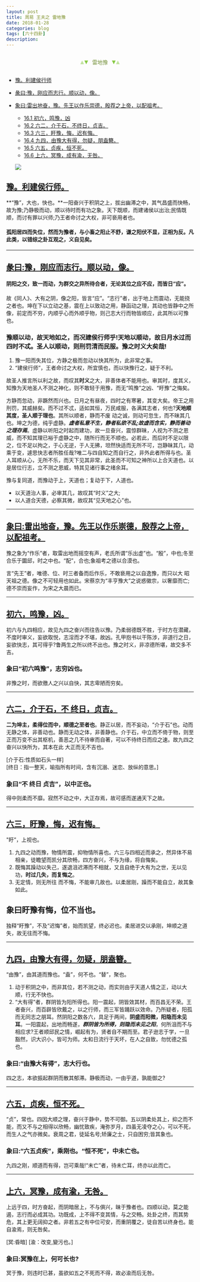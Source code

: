 ```yaml
---
layout: post
title: 周易 王夫之 雷地豫
date: 2018-01-28
categories: blog
tags: [六十四卦]
description: 
---
```


<span id = "jump"></span>


<section style="margin: 0px auto; text-align: center;">
    <section class="xhr" style="width: 0px; height: 0px; border-left: 5px solid transparent; border-right: 5px solid transparent; border-bottom: 10px solid rgb(135, 201, 67); display: inline-block; opacity: 0.5; border-top-color: rgb(135, 201, 67);"></section>
    <section class="xhr" style="width: 0px; height: 0px; border-left: 5px solid transparent; border-right: 5px solid transparent; border-top: 10px solid rgb(135, 201, 67); display: inline-block; margin-left: -3px; border-bottom-color: rgb(135, 201, 67);"></section>
    <section style="
margin-left: 0.5em;
display: inline-block;">
        <p>
            <span style="color: rgb(118, 146, 60);">雷地豫</span>
        </p>
    </section>
    <section class="xhr" style="margin-left: 0.5em; width: 0px; height: 0px; border-left: 5px solid transparent; border-right: 5px solid transparent; border-top: 10px solid rgb(135, 201, 67); display: inline-block; border-bottom-color: rgb(135, 201, 67);"></section>
    <section class="xhr" style="width: 0px; height: 0px; border-left: 5px solid transparent; border-right: 5px solid transparent; border-bottom: 10px solid rgb(135, 201, 67); display: inline-block; opacity: 0.5; margin-left: -3px; border-top-color: rgb(135, 201, 67);"></section>
</section>

- [豫。利建侯行师](#jump利建侯行师)
- [彖曰:豫，刚应而志行。顺以动，像。](#jump刚应而志行)
- [象曰:雷出地奋，豫。先王以作乐崇德，殷荐之上帝，以配祖考。](#jump雷出地奋)
  - [16.1 初六，鸣豫，凶](#jump鸣豫)
  - [16.2 六二，介于石，不终日，贞吉。](#jump介于石)
  - [16.3 六三，盱豫，悔，迟有悔。](#jump盱豫)
  - [16.4 九四，由豫大有得，勿疑，朋盍簪。](#jump由豫大有得)
  - [16.5 六五，贞疾，恒不死。](#jump贞疾)
  - [16.6 上六，冥豫，成有渝，无咎。](#jump冥豫)
  
  ![](http://www.guoyi360.com/uploads/allimg/130422/1-1304220Z951B2.jpg)


<span id = "jump利建侯行师"></span>
## [豫。利建侯行师。](#jump)
**“豫”，大也，快也。**一阳奋兴于积阴之上，拔出幽滞之中，其气昌盛而快畅，故为豫;乃静极而动，顺以待时而有功之象。天下既顺，而建诸侯以出治;民情既顺，而讨有罪以兴师;乃王者命讨之大权，非可亵用者也。


#### 孤阳居四而失位，然而为豫者，与小畜之阳止不舒，谦之阳伏不显，正相为反。凡此类，以错综之卦互观之，义自见矣。

----

<span id = "jump刚应而志行"></span>
## [彖曰:豫，刚应而志行。顺以动，像。](#jump)
#### 阴阳之交，致一而动，为群交之异所待合者，无论其位之应不应，而皆日“应”。

故《同人》、大有之阴，像之阳，皆言“应”。“志行”者，出于地上而震动，无能挠之者也。坤在下以立动之基，震在上以致动之用，静函动之理，其动也皆静中之所像，前定而不穷，内顺乎心而外顺乎物，则己志大行而物皆顺应，此其所以可豫也。

### 豫顺以动，故天地如之，而况建侯行师乎!天地以顺动，故日月水过而四时不忒。圣人以顺动，则刑罚清而民服。豫之时义大矣哉!
1. 豫一阳而失其位，方静之极而忽动以快其所为，此非常之事。
1. “建侯行师”，王者命讨之大权，所宜慎也，而以快豫行之，疑于不利。


故圣人推言所以利之故，而叹其**时义**之大，非善体者不能用也。审其时，度其义，知豫为天地圣人不测之神化，则不敢轻于用豫，而无“鸣豫”之凶、“盱豫”之悔矣。


方静而忽动，非蹶然而兴也。日月之有昼夜，四时之有寒暑，其变大矣。帝王之用刑罚，其威赫矣。而不过不忒，适如其恒，万民咸服，各满其志者，何也?**天地顺其度，圣人顺于理也**。其所以顺者，静而不废 动之诚，则动可忽生，而不昧其几也。坤之为德，纯乎虚静。***虚者私意不生，静者私欲不乱;故虚而含实，静而善动之理存焉***。虚静以听阳之时起而建功，故一旦奋兴，震惊群昧，人视为不测之恩威，而不知其理已裕于虚静之中，随所行而无不顺也。必若此，而后时不足以限之，位不足以拘之，于心无逆，于人无拂，坦然快适而无所不可，岂静昧其几，动乘于变，遽思快志者所胜任哉?唯二与四自知之而自行之，非外此者所得与也。圣人耳顺从心，无所不乐，而天下见其非常，此圣而不可知之神所以上合天道也。以是居位行志，立不测之恩威，特其见诸行事之绪余耳。


豫与复同道，而豫动于上，天道也；复动于下，人道也。
- 以天道治人事，必审其几，故叹其“时义”之大;
- 以人道合天德，必察其微，故叹其“见天地之心”也。

----

<span id = "jump雷出地奋"></span>
## [象曰:雷出地奋，豫。先王以作乐崇德，殷荐之上帝，以配祖考。](#jump)
豫之象为“作乐”者，取雷出地而摇空有声，老氏所谓“乐出虚”也。“殷”，中也;冬至合乐于圜邱，时之中也。“配”，合也;象祖考之德以合漠也。


言“先王”者，唯德、位、时三者备而后作乐，不敢亵用之以自逸豫，而只以大 昭天祖之德。像之不可轻用也如此。宋蔡京为“丰亨豫大”之说惑徽宗，以奢靡而亡;德不崇而妄作，为宋之大晨而已。

----

<span id = "jump鸣豫"></span>
## [初六，鸣豫，凶。](#jump)
初六与九四相应，故见九四之奋兴而往告以豫。乃柔弱德既不胜，于时方在潜藏，不度时审义，妄欲取悦，志淫而才不堪，故凶。孔甲抱书以干陈涉，非道行之日，妄欲快志，其可得乎?鲁两生之所以终不出也。豫之时义，非凉德所堪，故交多不吉。

### 象曰“初六鸣豫”，志穷凶也。
非豫之时，而欲徼人之兴以自快，其志卑陋而穷矣。

----

<span id = "jump介于石"></span>
## [六二，介于石，不 终日，贞吉。](#jump)
**二为坤主，柔得位而中，顺德之至者也**。静正以居，而不妄动，“介于石”也。动而无静之体，非善动也。静而无动之体，非善静也。介于石，中立而不倚于物，则至正而万变不出其枢机，善恶之几不待审而自著，可以不待终日而应之速。故九四之奋兴以快所为，其本在此 大正而无不吉也。


[介于石:性质如石头一样]<br>
[终日：指一整天，喻指所有时间，含有沉溺、迷恋、放纵的意思。]

### 象曰“不 终日 贞吉”，以中正也。
得中则柔而不靡。寂然不动之中，大正存焉，故可感而遂通天下之故。

----

<span id = "jump盱豫"></span>
## [六三，盱豫，悔，迟有悔。](#jump)
"盱”，上视也。
1. 九四之动而豫，物情所震，抑物情所喜也。六三与四相近而承之，然异体不易相亲，徒瞻望而凯分其欣畅，四方奋兴，不与为缘，将自悔矣。
1. 既悔其躁动以失己，遂退沮迟滞而不相就，又且自绝于大有为之世，无以见功，**时过几失，而复悔之**。
1. 无定情，则无所往 而不悔，不能审几故也。以柔居刚，躁而不能自立，故其象如此。

## 象曰盱豫有悔，位不当也。
独释“盱豫”，不及“迟悔”者，始而凯望，终必迟也。柔居进交以承刚，坤顺之道失，故无往而不悔。

----

<span id = "jump由豫大有得"></span>
## [九四，由豫大有得，勿疑，朋盍簪。](#jump)
“由豫”，由其道而豫也。“盍”，何不也。“替”，聚也。
1. 动于积阴之中，而非其位，若不测之动，而实则由乎天道人情之正，动以大顺，行无不快也。
1. “大有得”者，群阴皆为阳所得也。阳一震起，阴皆效其材，而百昌无不荣。王者奋兴，而百辟皆欣戴之，以之行师，而三军皆踊跃以效命。乃所疑者，阳孤而无同志之朋耳。然阴阳之数各六，具足于两间，**阴盛而阳微，阳隐而未见耳**。一阳震起，出地而畅遂，***群阴皆为所得，则隐而未见之阳***，何所沮而不与相应求?王者顺邱民之情，崛起有为，贤者自不期而至。君子逊志于学，一旦豁然，识大识小，皆可为师。太和日流行于天坏，在人之自致，勿忧德之孤也。

### 象曰:“由豫大有得”，志大行也。
四之志，本欲振起群阴而散其郁滞。静极而动，一由乎道，孰能御之?

----

<span id = "jump贞疾"></span>
## [六五，贞疾，恒不死。](#jump)
“贞”，常也。四因大顺之理，奋兴于静中，势不可御。五以阴柔处其上，抑之而不能，而又不与之相得以欣畅，幽忧致疾，淹弥岁月，四虽无凌夺之心，可以不死，而生人之气亦微矣。衰周之君，徒延名号;矫廉之士，只自困穷;皆其象也。

### 象曰:“六五贞疾”，乘刚也。“恒不死”，中未亡也。
九四之刚，顺道而有得，岂可乘哉!“未亡”者，待未亡耳，终亦以此而亡。

----

<span id = "jump冥豫"></span>
## [上六，冥豫，成有渝，无咎。](#jump)
上远于四，时方奋起，而阴暗居上，不与俱兴，昧于豫者也。四顺以动，莫之能遏，志行而必成其功。功既成，上不得不变其情，与之交畅。处卦之终，而其势危，其上更无阔抑之者。非若五之有中位可安，而重阴覆之，徒自苦以终身也。能自渝焉，则无咎矣。


[冥:昏暗] [渝：改变,變污也。]

### 象曰:冥豫在上，何可长也?
冥于豫，则违时已甚，虽欲如五之不死而不得，故必渝而后无咎。














